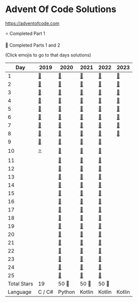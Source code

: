 # Advent Of Code Solutions

<https://adventofcode.com>

:star: Completed Part 1

:star2: Completed Parts 1 and 2

(Click emojis to go to that days solutions)

| Day         | 2019                  | 2020                  | 2021                                          | 2022                                          | 2023 |
| ----------- | --------------------- | --------------------- | --------------------------------------------- | --------------------------------------------- | ---- |
| 1           | [:star2:](2019/Day01) | [:star2:](2020/Day01) | [:star2:](2021/src/main/kotlin/days/Day01.kt) | [:star2:](2022/src/main/kotlin/days/Day01.kt) | [:star2:](2023/src/main/kotlin/days/Day01.kt) |
| 2           | [:star2:](2019/Day02) | [:star2:](2020/Day02) | [:star2:](2021/src/main/kotlin/days/Day02.kt) | [:star2:](2022/src/main/kotlin/days/Day02.kt) | [:star2:](2023/src/main/kotlin/days/Day02.kt) |
| 3           | [:star2:](2019/Day03) | [:star2:](2020/Day03) | [:star2:](2021/src/main/kotlin/days/Day03.kt) | [:star2:](2022/src/main/kotlin/days/Day03.kt) | [:star2:](2023/src/main/kotlin/days/Day03.kt) |
| 4           | [:star2:](2019/Day04) | [:star2:](2020/Day04) | [:star2:](2021/src/main/kotlin/days/Day04.kt) | [:star2:](2022/src/main/kotlin/days/Day04.kt) | [:star2:](2023/src/main/kotlin/days/Day04.kt) |
| 5           | [:star2:](2019/Day05) | [:star2:](2020/Day05) | [:star2:](2021/src/main/kotlin/days/Day05.kt) | [:star2:](2022/src/main/kotlin/days/Day05.kt) | [:star2:](2023/src/main/kotlin/days/Day05.kt) |
| 6           | [:star2:](2019/Day06) | [:star2:](2020/Day06) | [:star2:](2021/src/main/kotlin/days/Day06.kt) | [:star2:](2022/src/main/kotlin/days/Day06.kt) | [:star2:](2023/src/main/kotlin/days/Day06.kt) |
| 7           | [:star2:](2019/Day07) | [:star2:](2020/Day07) | [:star2:](2021/src/main/kotlin/days/Day07.kt) | [:star2:](2022/src/main/kotlin/days/Day07.kt) | [:star2:](2023/src/main/kotlin/days/Day07.kt) |
| 8           | [:star2:](2019/Day08) | [:star2:](2020/Day08) | [:star2:](2021/src/main/kotlin/days/Day08.kt) | [:star2:](2022/src/main/kotlin/days/Day08.kt) | [:star2:](2023/src/main/kotlin/days/Day08.kt) |
| 9           | [:star2:](2019/Day09) | [:star2:](2020/Day09) | [:star2:](2021/src/main/kotlin/days/Day09.kt) | [:star2:](2022/src/main/kotlin/days/Day09.kt) | |
| 10          | [:star:](2020/Day10)  | [:star2:](2020/Day10) | [:star2:](2021/src/main/kotlin/days/Day10.kt) | [:star2:](2022/src/main/kotlin/days/Day10.kt) | |
| 11          |                       | [:star2:](2020/Day11) | [:star2:](2021/src/main/kotlin/days/Day11.kt) | [:star2:](2022/src/main/kotlin/days/Day11.kt) | |
| 12          |                       | [:star2:](2020/Day12) | [:star2:](2021/src/main/kotlin/days/Day12.kt) | [:star2:](2022/src/main/kotlin/days/Day12.kt) | |
| 13          |                       | [:star2:](2020/Day13) | [:star2:](2021/src/main/kotlin/days/Day13.kt) | [:star2:](2022/src/main/kotlin/days/Day13.kt) | |
| 14          |                       | [:star2:](2020/Day14) | [:star2:](2021/src/main/kotlin/days/Day14.kt) | [:star2:](2022/src/main/kotlin/days/Day14.kt) | |
| 15          |                       | [:star2:](2020/Day15) | [:star2:](2021/src/main/kotlin/days/Day15.kt) | [:star2:](2022/src/main/kotlin/days/Day15.kt) | |
| 16          |                       | [:star2:](2020/Day16) | [:star2:](2021/src/main/kotlin/days/Day16.kt) | [:star2:](2022/src/main/kotlin/days/Day16.kt) | |
| 17          |                       | [:star2:](2020/Day17) | [:star2:](2021/src/main/kotlin/days/Day17.kt) | [:star2:](2022/src/main/kotlin/days/Day17.kt) | |
| 18          |                       | [:star2:](2020/Day18) | [:star2:](2021/src/main/kotlin/days/Day18.kt) | [:star2:](2022/src/main/kotlin/days/Day18.kt) | |
| 19          |                       | [:star2:](2020/Day19) | [:star2:](2021/src/main/kotlin/days/Day19.kt) | [:star2:](2022/src/main/kotlin/days/Day19.kt) | |
| 20          |                       | [:star2:](2020/Day20) | [:star2:](2021/src/main/kotlin/days/Day20.kt) | [:star2:](2022/src/main/kotlin/days/Day20.kt) | |
| 21          |                       | [:star2:](2020/Day21) | [:star2:](2021/src/main/kotlin/days/Day21.kt) | [:star2:](2022/src/main/kotlin/days/Day21.kt) | |
| 22          |                       | [:star2:](2020/Day22) | [:star2:](2021/src/main/kotlin/days/Day22.kt) | [:star2:](2022/src/main/kotlin/days/Day22.kt) | |
| 23          |                       | [:star2:](2020/Day23) | [:star2:](2021/src/main/kotlin/days/Day23.kt) | [:star2:](2022/src/main/kotlin/days/Day23.kt) | |
| 24          |                       | [:star2:](2020/Day24) | [:star2:](2021/src/main/kotlin/days/Day24.kt) | [:star2:](2022/src/main/kotlin/days/Day24.kt) | |
| 25          |                       | [:star2:](2020/Day25) | [:star2:](2021/src/main/kotlin/days/Day25.kt) | [:star2:](2022/src/main/kotlin/days/Day25.kt) | |
| Total Stars | 19                    | 50 :tada:             | 50 :tada:                                     | 50 :tada:                                     | |
| Language    | C / C#                | Python                | Kotlin                                        | Kotlin                                        | Kotlin |

